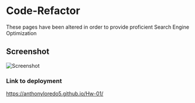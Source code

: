 # Code-Refactor
These pages have been altered in order to provide proficient Search Engine Optimization

## Screenshot
![Screenshot](https://github.com/anthonyloredo5/Hw-01/blob/main/assets/images/Screen%20Shot%202020-12-14%20at%206.23.53%20PM.png?raw=true)

### Link to deployment
https://anthonyloredo5.github.io/Hw-01/